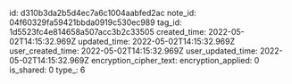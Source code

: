 id: d310b3da2b5d4ec7a6c1004aabfed2ac
note_id: 04f60329fa59421bbda0919c530ec989
tag_id: 1d5523fc4e814658a507acc3b2c33505
created_time: 2022-05-02T14:15:32.969Z
updated_time: 2022-05-02T14:15:32.969Z
user_created_time: 2022-05-02T14:15:32.969Z
user_updated_time: 2022-05-02T14:15:32.969Z
encryption_cipher_text: 
encryption_applied: 0
is_shared: 0
type_: 6